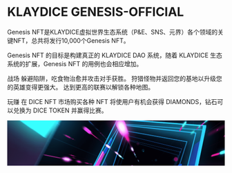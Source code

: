 # KLAYDICE GENESIS-OFFICIAL

Genesis NFT是KLAYDICE虚拟世界生态系统（P&E、SNS、元界）各个领域的关键NFT，总共将发行10,000个Genesis NFT。

Genesis NFT 的目标是构建真正的 KLAYDICE DAO 系统，随着 KLAYDICE 生态系统的扩展，Genesis NFT 的用例也会相应增加。

战场
躲避陷阱，吃食物治愈并攻击对手获胜。 狩猎怪物并返回您的基地以升级您的英雄变得更强大。 达到更高的联赛以解锁各种地图。

玩赚
在 DICE NFT 市场购买各种 NFT 将使用户有机会获得 DIAMONDS，钻石可以兑换为 DICE TOKEN 并赢得比赛。

![nft](unnamed.png)
